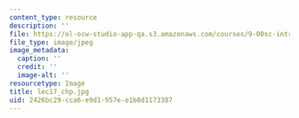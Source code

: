 ```yaml
---
content_type: resource
description: ''
file: https://ol-ocw-studio-app-qa.s3.amazonaws.com/courses/9-00sc-introduction-to-psychology-fall-2011/2426bc29cca6e9d1957ee1b8d1173387_lec17_chp.jpg
file_type: image/jpeg
image_metadata:
  caption: ''
  credit: ''
  image-alt: ''
resourcetype: Image
title: lec17_chp.jpg
uid: 2426bc29-cca6-e9d1-957e-e1b8d1173387
---
```

